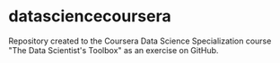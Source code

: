 datasciencecoursera
===================

Repository created to the Coursera Data Science Specialization course "The Data Scientist's Toolbox" as an exercise on GitHub.
